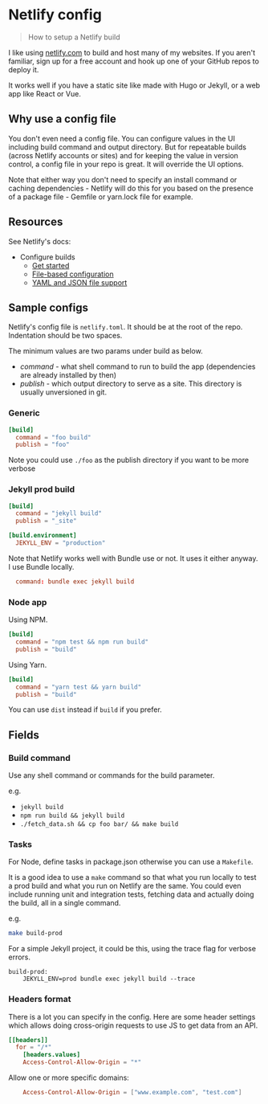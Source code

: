 # Netlify config
> How to setup a Netlify build

I like using [netlify.com](https://netlify.com) to build and host many of my websites. If you aren't familiar, sign up for a free account and hook up one of your GitHub repos to deploy it.

It works well if you have a static site like made with Hugo or Jekyll, or a web app like React or Vue.


## Why use a config file

You don't even need a config file. You can configure values in the UI including build command and output directory.
But for repeatable builds (across Netlify accounts or sites) and for keeping the value in version control, a config file in your repo is great. It will override the UI options. 

Note that either way you don't need to specify an install command or caching dependencies - Netlify will do this for you based on the presence of a package file - Gemfile or yarn.lock file for example.


## Resources

See Netlify's docs:

- Configure builds
    - [Get started](https://docs.netlify.com/configure-builds/get-started/)
    - [File-based configuration](https://docs.netlify.com/configure-builds/file-based-configuration/)
    - [YAML and JSON file support](https://docs.netlify.com/configure-builds/file-based-configuration/#json-and-yaml-configuration-files)

## Sample configs

Netlify's config file is `netlify.toml`. It should be at the root of the repo. Indentation should be two spaces.

The minimum values are two params under build as below.

- _command_ - what shell command to run to build the app (dependencies are already installed by then)
- _publish_ - which output directory to serve as a site. This directory is usually unversioned in git.

### Generic

```toml
[build]
  command = "foo build"
  publish = "foo"
```

Note you could use `./foo` as the publish directory if you want to be more verbose 

### Jekyll prod build

```toml
[build]
  command = "jekyll build"
  publish = "_site"

[build.environment]
  JEKYLL_ENV = "production"
```

Note that Netlify works well with Bundle use or not. It uses it either anyway. I use Bundle locally.

```toml
  command: bundle exec jekyll build
```

### Node app

Using NPM.

```toml
[build]
  command = "npm test && npm run build"
  publish = "build"
```

Using Yarn.

```toml
[build]
  command = "yarn test && yarn build"
  publish = "build"
```

You can use `dist` instead if `build` if you prefer. 


## Fields

### Build command

Use any shell command or commands for the build parameter.

e.g.

- `jekyll build`
- `npm run build && jekyll build`
- `./fetch_data.sh && cp foo bar/ && make build`

### Tasks

For Node, define tasks in package.json otherwise you can use a `Makefile`.

It is a good idea to use a `make` command so that what you run locally to test a prod build and what you run on Netlify are the same. You could even include running unit and integration tests, fetching data and actually doing the build, all in a single command.

e.g.

```sh
make build-prod
```

For a simple Jekyll project, it could be this, using the trace flag for verbose errors.

```make
build-prod:
    JEKYLL_ENV=prod bundle exec jekyll build --trace
```


### Headers format

There is a lot you can specify in the config. Here are some header settings which allows doing cross-origin requests to use JS to get data from an API.

```toml
[[headers]]
  for = "/*"
    [headers.values]
    Access-Control-Allow-Origin = "*"
```

Allow one or more specific domains:

```toml
    Access-Control-Allow-Origin = ["www.example.com", "test.com"]
```
